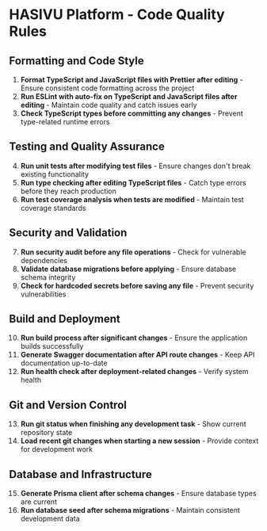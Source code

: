 # HASIVU Platform - Code Quality Rules

## Formatting and Code Style
1. **Format TypeScript and JavaScript files with Prettier after editing** - Ensure consistent code formatting across the project
2. **Run ESLint with auto-fix on TypeScript and JavaScript files after editing** - Maintain code quality and catch issues early
3. **Check TypeScript types before committing any changes** - Prevent type-related runtime errors

## Testing and Quality Assurance
4. **Run unit tests after modifying test files** - Ensure changes don't break existing functionality
5. **Run type checking after editing TypeScript files** - Catch type errors before they reach production
6. **Run test coverage analysis when tests are modified** - Maintain test coverage standards

## Security and Validation
7. **Run security audit before any file operations** - Check for vulnerable dependencies
8. **Validate database migrations before applying** - Ensure database schema integrity
9. **Check for hardcoded secrets before saving any file** - Prevent security vulnerabilities

## Build and Deployment
10. **Run build process after significant changes** - Ensure the application builds successfully
11. **Generate Swagger documentation after API route changes** - Keep API documentation up-to-date
12. **Run health check after deployment-related changes** - Verify system health

## Git and Version Control
13. **Run git status when finishing any development task** - Show current repository state
14. **Load recent git changes when starting a new session** - Provide context for development work

## Database and Infrastructure
15. **Generate Prisma client after schema changes** - Ensure database types are current
16. **Run database seed after schema migrations** - Maintain consistent development data